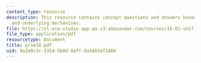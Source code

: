```yaml
---
content_type: resource
description: This resource contains concept questions and answers based on the phenomena
  and underlying mechanisms.
file: https://ol-ocw-studio-app-qa.s3.amazonaws.com/courses/16-01-unified-engineering-i-ii-iii-iv-fall-2005-spring-2006/9a3e0c3c335d5b0d9aff0a3403df2460_prsm18.pdf
file_type: application/pdf
resourcetype: Document
title: prsm18.pdf
uid: 9a3e0c3c-335d-5b0d-9aff-0a3403df2460
---
```

